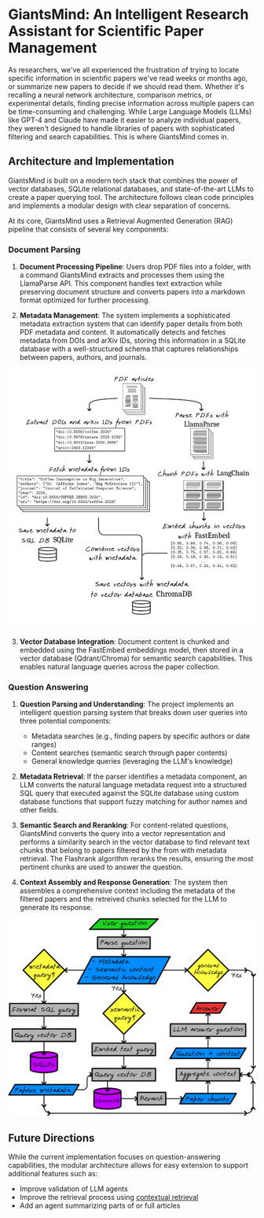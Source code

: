 # GiantsMind: An Intelligent Research Assistant for Scientific Paper Management

As researchers, we've all experienced the frustration of trying to locate specific information in scientific papers we've read weeks or months ago, or summarize new papers to decide if we should read them. Whether it's recalling a neural network architecture, comparison metrics, or experimental details, finding precise information across multiple papers can be time-consuming and challenging. While Large Language Models (LLMs) like GPT-4 and Claude have made it easier to analyze individual papers, they weren't designed to handle libraries of papers with sophisticated filtering and search capabilities. This is where GiantsMind comes in.

## Architecture and Implementation

GiantsMind is built on a modern tech stack that combines the power of vector databases, SQLite relational databases, and state-of-the-art LLMs to create a paper querying tool. The architecture follows clean code principles and implements a modular design with clear separation of concerns.

At its core, GiantsMind uses a Retrieval Augmented Generation (RAG) pipeline that consists of several key components:

### Document Parsing

1. **Document Processing Pipeline**: Users drop PDF files into a folder, with a command GiantsMind extracts and processes them using the LlamaParse API. This component handles text extraction while preserving document structure and converts papers into a markdown format optimized for further processing.

2. **Metadata Management**: The system implements a sophisticated metadata extraction system that can identify paper details from both PDF metadata and content. It automatically detects and fetches metadata from DOIs and arXiv IDs, storing this information in a SQLite database with a well-structured schema that captures relationships between papers, authors, and journals.

![Logo](images/parsing_pdfs.png)

3. **Vector Database Integration**: Document content is chunked and embedded using the FastEmbed embeddings model, then stored in a vector database (Qdrant/Chroma) for semantic search capabilities. This enables natural language queries across the paper collection.

### Question Answering

1. **Question Parsing and Understanding**: The project implements an intelligent question parsing system that breaks down user queries into three potential components:
   - Metadata searches (e.g., finding papers by specific authors or date ranges)
   - Content searches (semantic search through paper contents)
   - General knowledge queries (leveraging the LLM's knowledge)
  
2. **Metadata Retrieval**: If the parser identifies a metadata component, an LLM converts the natural language metadata request into a structured SQL query that executed against the SQLite database using custom database functions that support fuzzy matching for author names and other fields.

3. **Semantic Search and Reranking**: For content-related questions, GiantsMind converts the query into a vector representation and performs a similarity search in the vector database to find relevant text chunks that belong to papers filtered by the from with metadata retrieval. The Flashrank algorithm reranks the results, ensuring the most pertinent chunks are used to answer the question.

4. **Context Assembly and Response Generation**: The system then assembles a comprehensive context including the metadata of the filtered papers and the retreived chunks selected for the LLM to generate its response.

![Logo](images/answer_question_flow.png)

## Future Directions

While the current implementation focuses on question-answering capabilities, the modular architecture allows for easy extension to support additional features such as:

- Improve validation of LLM agents
- Improve the retrieval process using [contextual retrieval](https://www.anthropic.com/news/contextual-retrieval)
- Add an agent summarizing parts of or full articles

